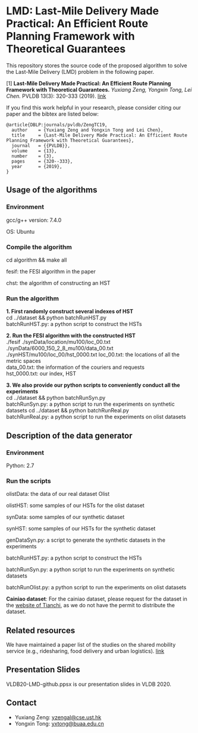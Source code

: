 LMD: Last-Mile Delivery Made Practical: An Efficient Route Planning Framework with Theoretical Guarantees
========================================================================

This repository stores the source code of the proposed algorithm to solve the Last-Mile Delivery (LMD) problem in the following paper.

[1] **Last-Mile Delivery Made Practical: An Efficient Route Planning Framework with Theoretical Guarantees.**
*Yuxiang Zeng, Yongxin Tong, Lei Chen.* PVLDB 13(3): 320-333 (2019). [link](http://www.vldb.org/pvldb/vol13/p320-zeng.pdf)

If you find this work helpful in your research, please consider citing our paper and the bibtex are listed below:
```  
@article{DBLP:journals/pvldb/ZengTC19,
  author    = {Yuxiang Zeng and Yongxin Tong and Lei Chen},
  title     = {Last-Mile Delivery Made Practical: An Efficient Route Planning Framework with Theoretical Guarantees},
  journal   = {{PVLDB}},
  volume    = {13},
  number    = {3},
  pages     = {320--333},
  year      = {2019},
}
```  



Usage of the algorithms
---------------

### Environment

gcc/g++ version: 7.4.0 

OS: Ubuntu

### Compile the algorithm

cd algorithm && make all

fesif: the FESI algorithm in the paper

chst: the algorithm of constructing an HST

### Run the algorithm

**1. First randomly construct several indexes of HST**  
cd ../dataset && python batchRunHST.py   
batchRunHST.py: a python script to construct the HSTs

**2. Run the FESI algorithm with the constructed HST**   
./fesif ./synData/location/mu100/loc_00.txt ./synData/6000_150_2_8_mu100/data_00.txt ./synHST/mu100/loc_00/hst_0000.txt
loc_00.txt: the locations of all the metric spaces  
data_00.txt: the information of the couriers and requests   
hst_0000.txt: our index, HST


**3. We also provide our python scripts to conveniently conduct all the experiments**  
cd ../dataset && python batchRunSyn.py   
batchRunSyn.py: a python script to run the experiments on synthetic datasets
cd ../dataset && python batchRunReal.py      
batchRunReal.py: a python script to run the experiments on olist datasets


Description of the data generator
---------------

### Environment

Python: 2.7

### Run the scripts

olistData: the data of our real dataset Olist

olistHST: some samples of our HSTs for the olist dataset

synData: some samples of our synthetic dataset

synHST: some samples of our HSTs for the synthetic dataset

genDataSyn.py: a script to generate the synthetic datasets in the experiments

batchRunHST.py: a python script to construct the HSTs

batchRunSyn.py: a python script to run the experiments on synthetic datasets

batchRunOlist.py: a python script to run the experiments on olist datasets


**Cainiao dataset**: For the cainiao dataset, please request for the dataset in the [website of Tianchi](https://tianchi.aliyun.com/competition/entrance/231581/introduction), as we do not have the permit to distribute the dataset.



Related resources
------------------------
We have maintained a paper list of the studies on the shared mobility service (e.g., ridesharing, food delivery and urban logistics). [link](https://github.com/BUAA-BDA/ridesharing-paperlist)



Presentation Slides
------------------------
VLDB20-LMD-github.ppsx is our presentation slides in VLDB 2020.


Contact
------------
- Yuxiang Zeng: yzengal@cse.ust.hk
- Yongxin Tong: yxtong@buaa.edu.cn


